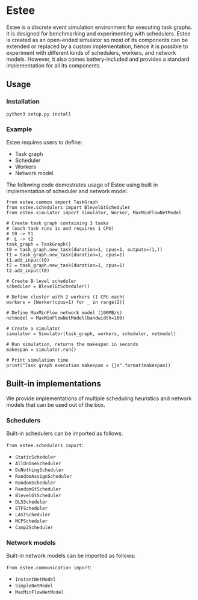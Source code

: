# Estee

Estee is a discrete event simulation environment for executing task graphs. It is designed for benchmarking and experimenting with schedulers. Estee is created as an open-ended simulator so most of its components can be extended or replaced by a custom implementation, hence it is possible to experiment with different kinds of schedulers, workers, and network models. However, it also comes battery-included and provides a standard implementation for all its components.

## Usage

### Installation

```
python3 setup.py install
```

### Example

Estee requires users to define:
 * Task graph
 * Scheduler
 * Workers
 * Network model

The following code demostrates usage of Estee using built in implementation of scheduler and network model.

```
from estee.common import TaskGraph
from estee.schedulers import BlevelGtScheduler
from estee.simulator import Simulator, Worker, MaxMinFlowNetModel

# Create task graph containing 3 tasks
# (each task runs 1s and requires 1 CPU)
# t0 -> t1
#  L -> t2
task_graph = TaskGraph()
t0 = task_graph.new_task(duration=1, cpus=1, outputs=(1,))
t1 = task_graph.new_task(duration=1, cpus=1)
t1.add_input(t0)
t2 = task_graph.new_task(duration=1, cpus=1)
t2.add_input(t0)

# Create B-level scheduler
scheduler = BlevelGtScheduler()

# Define cluster with 2 workers (1 CPU each)
workers = [Worker(cpus=1) for _ in range(2)]

# Define MaxMinFlow network model (100MB/s)
netmodel = MaxMinFlowNetModel(bandwidth=100)

# Create a simulator
simulator = Simulator(task_graph, workers, scheduler, netmodel)

# Run simulation, returns the makespan in seconds
makespan = simulator.run()

# Print simulation time
print("Task graph execution makespan = {}s".format(makespan))
```

## Built-in implementations

We provide implementations of multiple scheduling heuristics and network models that can be used out of the box. 

### Schedulers

Built-in schedulers can be imported as follows:

`from estee.schedulers import`:
 * `StaticScheduler`
 * `AllOnOneScheduler`
 * `DoNothingScheduler`
 * `RandomAssignScheduler`
 * `RandomScheduler`
 * `RandomGtScheduler`
 * `BlevelGtScheduler`
 * `DLSScheduler`
 * `ETFScheduler`
 * `LASTScheduler`
 * `MCPScheduler`
 * `Camp2Scheduler`

### Network models

Built-in network models can be imported as follows:

`from estee.communication import`:
 * `InstantNetModel`
 * `SimpleNetModel`
 * `MaxMinFlowNetModel`
